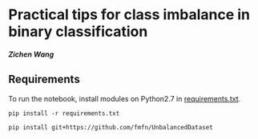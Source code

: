 # Practical tips for class imbalance in binary classification
#### _Zichen Wang_

## Requirements
To run the notebook, install modules on Python2.7 in [requirements.txt](https://github.com/wangz10/class_imbalance/blob/master/requirements.txt).

`
pip install -r requirements.txt
`

`
pip install git+https://github.com/fmfn/UnbalancedDataset
`
